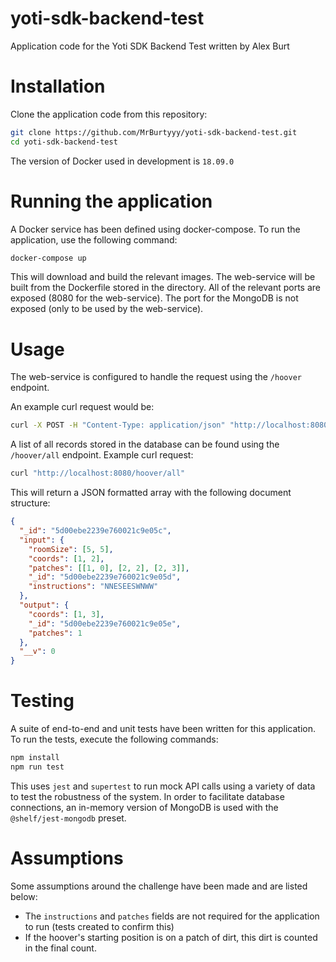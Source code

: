 # yoti-sdk-backend-test

Application code for the Yoti SDK Backend Test written by Alex Burt

# Installation

Clone the application code from this repository:

```bash
git clone https://github.com/MrBurtyyy/yoti-sdk-backend-test.git
cd yoti-sdk-backend-test
```

The version of Docker used in development is `18.09.0`

# Running the application

A Docker service has been defined using docker-compose. To run the application, use the following command:

```bash
docker-compose up
```

This will download and build the relevant images. The web-service will be built from the Dockerfile stored in the directory.
All of the relevant ports are exposed (8080 for the web-service). The port for the MongoDB is not exposed (only to be used by the web-service).

# Usage

The web-service is configured to handle the request using the `/hoover` endpoint.

An example curl request would be:

```bash
curl -X POST -H "Content-Type: application/json" "http://localhost:8080/hoover" -d @data.json
```

A list of all records stored in the database can be found using the `/hoover/all` endpoint. Example curl request:

```bash
curl "http://localhost:8080/hoover/all"
```

This will return a JSON formatted array with the following document structure:

```json
{
  "_id": "5d00ebe2239e760021c9e05c",
  "input": {
    "roomSize": [5, 5],
    "coords": [1, 2],
    "patches": [[1, 0], [2, 2], [2, 3]],
    "_id": "5d00ebe2239e760021c9e05d",
    "instructions": "NNESEESWNWW"
  },
  "output": {
    "coords": [1, 3],
    "_id": "5d00ebe2239e760021c9e05e",
    "patches": 1
  },
  "__v": 0
}
```

# Testing

A suite of end-to-end and unit tests have been written for this application. To run the tests, execute the following commands:

```bash
npm install
npm run test
```

This uses `jest` and `supertest` to run mock API calls using a variety of data to test the robustness of the system.
In order to facilitate database connections, an in-memory version of MongoDB is used with the `@shelf/jest-mongodb` preset.

# Assumptions

Some assumptions around the challenge have been made and are listed below:

- The `instructions` and `patches` fields are not required for the application to run (tests created to confirm this)
- If the hoover's starting position is on a patch of dirt, this dirt is counted in the final count.
